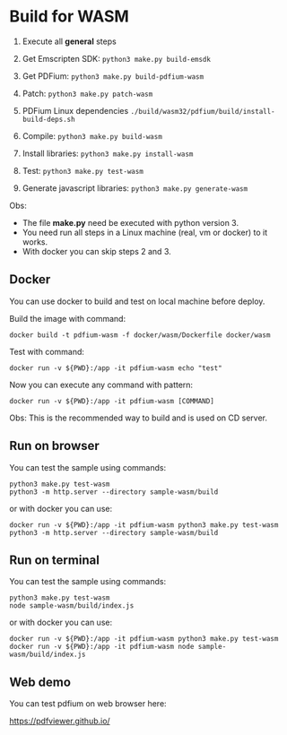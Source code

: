# Build for WASM

1. Execute all **general** steps

2. Get Emscripten SDK:
```python3 make.py build-emsdk```

3. Get PDFium:
```python3 make.py build-pdfium-wasm```

4. Patch:
```python3 make.py patch-wasm```

5. PDFium Linux dependencies
```./build/wasm32/pdfium/build/install-build-deps.sh```

6. Compile:
```python3 make.py build-wasm```

7. Install libraries:
```python3 make.py install-wasm```

8. Test:
```python3 make.py test-wasm```

9. Generate javascript libraries:
```python3 make.py generate-wasm```

Obs:
- The file **make.py** need be executed with python version 3.
- You need run all steps in a Linux machine (real, vm or docker) to it works.
- With docker you can skip steps 2 and 3.


## Docker

You can use docker to build and test on local machine before deploy.

Build the image with command:

```docker build -t pdfium-wasm -f docker/wasm/Dockerfile docker/wasm```

Test with command:

```docker run -v ${PWD}:/app -it pdfium-wasm echo "test"```

Now you can execute any command with pattern:

```docker run -v ${PWD}:/app -it pdfium-wasm [COMMAND]```

Obs: This is the recommended way to build and is used on CD server.

## Run on browser

You can test the sample using commands:

```
python3 make.py test-wasm
python3 -m http.server --directory sample-wasm/build
```

or with docker you can use:

```
docker run -v ${PWD}:/app -it pdfium-wasm python3 make.py test-wasm
python3 -m http.server --directory sample-wasm/build
```

## Run on terminal

You can test the sample using commands:

```
python3 make.py test-wasm
node sample-wasm/build/index.js
```

or with docker you can use:

```
docker run -v ${PWD}:/app -it pdfium-wasm python3 make.py test-wasm
docker run -v ${PWD}:/app -it pdfium-wasm node sample-wasm/build/index.js
```

## Web demo

You can test pdfium on web browser here:

https://pdfviewer.github.io/
